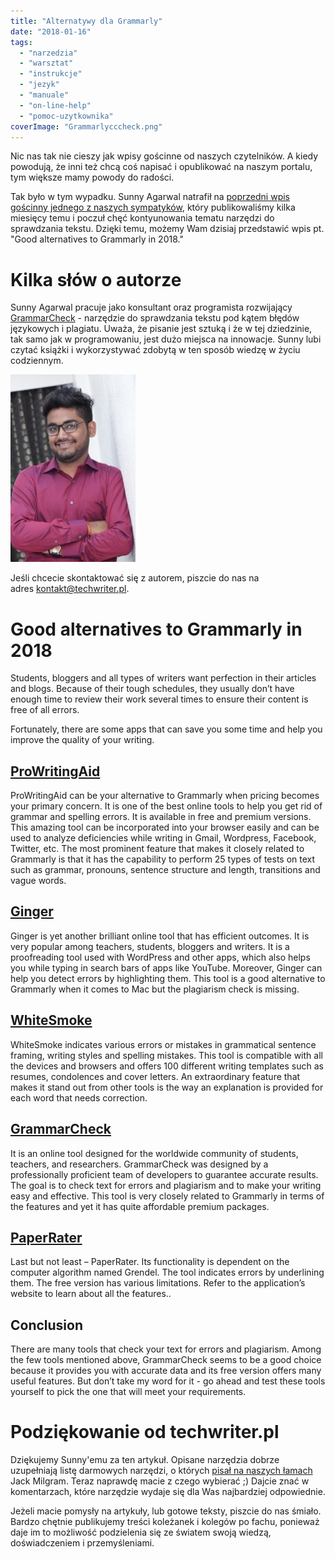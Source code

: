 ```yaml
---
title: "Alternatywy dla Grammarly"
date: "2018-01-16"
tags:
  - "narzedzia"
  - "warsztat"
  - "instrukcje"
  - "jezyk"
  - "manuale"
  - "on-line-help"
  - "pomoc-uzytkownika"
coverImage: "Grammarlycccheck.png"
---
```


Nic nas tak nie cieszy jak wpisy gościnne od naszych czytelników. A kiedy
powodują, że inni też chcą coś napisać i opublikować na naszym portalu, tym
większe mamy powody do radości.

Tak było w tym wypadku. Sunny Agarwal natrafił na
[poprzedni wpis gościnny jednego z naszych sympatyków](http://techwriter.pl/darmowe-narzedzia-do-sprawdzania-tekstu/),
który publikowaliśmy kilka miesięcy temu i poczuł chęć kontyunowania tematu
narzędzi do sprawdzania tekstu. Dzięki temu, możemy Wam dzisiaj przedstawić wpis
pt. "Good alternatives to Grammarly in 2018."

# Kilka słów o autorze

Sunny Agarwal pracuje jako konsultant oraz programista rozwijający
[GrammarCheck](https://www.mygrammarcheck.com) - narzędzie do sprawdzania tekstu
pod kątem błędów językowych i plagiatu. Uważa, że pisanie jest sztuką i że w tej
dziedzinie, tak samo jak w programowaniu, jest dużo miejsca na innowacje. Sunny
lubi czytać książki i wykorzystywać zdobytą w ten sposób wiedzę w życiu
codziennym.

[![](images/profilepic-200x300.jpg)](http://techwriter.pl/wp-content/uploads/2018/01/profilepic.jpg)

Jeśli chcecie skontaktować się z autorem, piszcie do nas na
adres [kontakt@techwriter.pl](mailto:kontakt@techwriter.pl).

# Good alternatives to Grammarly in 2018

Students, bloggers and all types of writers want perfection in their articles
and blogs. Because of their tough schedules, they usually don’t have enough time
to review their work several times to ensure their content is free of all
errors.

Fortunately, there are some apps that can save you some time and help you
improve the quality of your writing.

## [**ProWritingAid**](https://prowritingaid.com/)

ProWritingAid can be your alternative to Grammarly when pricing becomes your
primary concern. It is one of the best online tools to help you get rid of
grammar and spelling errors. It is available in free and premium versions. This
amazing tool can be incorporated into your browser easily and can be used to
analyze deficiencies while writing in Gmail, Wordpress, Facebook, Twitter, etc.
The most prominent feature that makes it closely related to Grammarly is that it
has the capability to perform 25 types of tests on text such as grammar,
pronouns, sentence structure and length, transitions and vague words.

## [**Ginger**](http://www.gingersoftware.com/grammarcheck)

Ginger is yet another brilliant online tool that has efficient outcomes. It is
very popular among teachers, students, bloggers and writers. It is a
proofreading tool used with WordPress and other apps, which also helps you while
typing in search bars of apps like YouTube. Moreover, Ginger can help you detect
errors by highlighting them. This tool is a good alternative to Grammarly when
it comes to Mac but the plagiarism check is missing.

## [**WhiteSmoke**](http://www.whitesmoke.com/free-online-checker)

WhiteSmoke indicates various errors or mistakes in grammatical sentence framing,
writing styles and spelling mistakes. This tool is compatible with all the
devices and browsers and offers 100 different writing templates such as resumes,
condolences and cover letters. An extraordinary feature that makes it stand out
from other tools is the way an explanation is provided for each word that needs
correction.

## [**GrammarCheck**](https://www.mygrammarcheck.com)

It is an online tool designed for the worldwide community of students, teachers,
and researchers. GrammarCheck was designed by a professionally proficient team
of developers to guarantee accurate results. The goal is to check text for
errors and plagiarism and to make your writing easy and effective. This tool is
very closely related to Grammarly in terms of the features and yet it has quite
affordable premium packages.

## [**PaperRater**](https://www.paperrater.com/)

Last but not least – PaperRater. Its functionality is dependent on the computer
algorithm named Grendel. The tool indicates errors by underlining them. The free
version has various limitations. Refer to the application’s website to learn
about all the features..

## **Conclusion**

There are many tools that check your text for errors and plagiarism. Among the
few tools mentioned above, GrammarCheck seems to be a good choice because it
provides you with accurate data and its free version offers many useful
features. But don’t take my word for it - go ahead and test these tools yourself
to pick the one that will meet your requirements.

# Podziękowanie od techwriter.pl

Dziękujemy Sunny'emu za ten artykuł. Opisane narzędzia dobrze uzupełniają listę
darmowych narzędzi, o których
[pisał na naszych łamach](http://techwriter.pl/darmowe-narzedzia-do-sprawdzania-tekstu/)
Jack Milgram. Teraz naprawdę macie z czego wybierać ;) Dajcie znać w
komentarzach, które narzędzie wydaje się dla Was najbardziej odpowiednie.

Jeżeli macie pomysły na artykuły, lub gotowe teksty, piszcie do nas śmiało.
Bardzo chętnie publikujemy treści koleżanek i kolegów po fachu, ponieważ daje im
to możliwość podzielenia się ze światem swoją wiedzą, doświadczeniem i
przemyśleniami.
